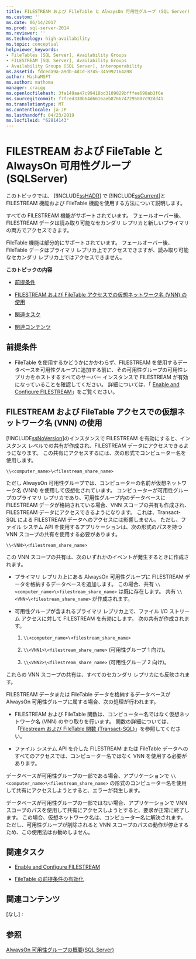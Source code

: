```yaml
---
title: FILESTREAM および FileTable と AlwaysOn 可用性グループ (SQL Server) |Microsoft Docs
ms.custom: ''
ms.date: 06/14/2017
ms.prod: sql-server-2014
ms.reviewer: ''
ms.technology: high-availability
ms.topic: conceptual
helpviewer_keywords:
- FileTables [SQL Server], Availability Groups
- FILESTREAM [SQL Server], Availability Groups
- Availability Groups [SQL Server], interoperability
ms.assetid: fdceda9a-a9db-4d1d-8745-345992164a98
author: MashaMSFT
ms.author: mathoma
manager: craigg
ms.openlocfilehash: 3fa149aa47c99418bd3109829bfffee698ab3f6e
ms.sourcegitcommit: f7fced330b64d6616aeb8766747295807c92dd41
ms.translationtype: MT
ms.contentlocale: ja-JP
ms.lasthandoff: 04/23/2019
ms.locfileid: "62814143"
---
```

# <a name="filestream-and-filetable-with-alwayson-availability-groups-sql-server"></a>FILESTREAM および FileTable と AlwaysOn 可用性グループ (SQLServer)
  このトピックでは、 [!INCLUDE[ssHADR](../../../includes/sshadr-md.md)] で [!INCLUDE[ssCurrent](../../../includes/sscurrent-md.md)]と FILESTREAM 機能および FileTable 機能を使用する方法について説明します。  
  
 すべての FILESTREAM 機能がサポートされています。 フェールオーバー後、FILESTREAM データは読み取り可能なセカンダリ レプリカと新しいプライマリの両方でアクセスできます。  
  
 FileTable 機能は部分的にサポートされています。 フェールオーバー後、FileTable データはプライマリ レプリカ上でアクセスできますが、読み取り可能なセカンダリ レプリカ上ではアクセスできません。  
  
 **このトピックの内容**  
  
-   [前提条件](#Prerequisites)  
  
-   [FILESTREAM および FileTable アクセスでの仮想ネットワーク名 (VNN) の使用](#vnn)  
  
-   [関連タスク](#RelatedTasks)  
  
-   [関連コンテンツ](#RelatedContent)  
  
##  <a name="Prerequisites"></a> 前提条件  
  
-   FileTable を使用するかどうかにかかわらず、FILESTREAM を使用するデータベースを可用性グループに追加する前に、その可用性グループの可用性レプリカをホストするすべてのサーバー インスタンスで FILESTREAM が有効になっていることを確認してください。 詳細については、「 [Enable and Configure FILESTREAM](../../../relational-databases/blob/enable-and-configure-filestream.md)」をご覧ください。  
  
##  <a name="vnn"></a> FILESTREAM および FileTable アクセスでの仮想ネットワーク名 (VNN) の使用  
 [!INCLUDE[ssNoVersion](../../../includes/ssnoversion-md.md)]のインスタンスで FILESTREAM を有効にすると、インスタンス レベルでの共有が作成され、FILESTREAM データにアクセスできるようになります。 この共有にアクセスするには、次の形式でコンピューター名を使用します。  
  
 `\\<computer_name>\<filestream_share_name>`  
  
 ただし AlwaysOn 可用性グループでは、コンピューターの名前が仮想ネットワーク名 (VNN) を使用して仮想化されています。 コンピューターが可用性グループのプライマリ レプリカであり、可用性グループ内のデータベースに FILESTREAM データが格納されている場合、VNN スコープの共有も作成され、FILESTREAM データにアクセスできるようになります。 これは、Transact-SQL による FILESTREAM データへのアクセスには影響しません。 ただし、ファイル システム API を使用するアプリケーションは、次の形式のパスを持つ VNN スコープの共有を使用する必要があります。  
  
 `\\<VNN>\<filestream_share_name>`  
  
 この VNN スコープの共有は、次のいずれかのイベントが発生するときに作成されます。  
  
-   プライマリ レプリカ上にある AlwaysOn 可用性グループに FILESTREAM データを格納するデータベースを追加します。 この場合、共有 `\\<computer_name>\<filestream_share_name>` は既に存在します。 共有 `\\<VNN>\<filestream_share_name>` が作成されます。  
  
-   可用性グループが含まれるプライマリ レプリカ上で、ファイル I/O ストリーム アクセスに対して FILESTREAM を有効にします。 次の共有が作成されます。  
  
    1.  `\\<computer_name>\<filestream_share_name>`  
  
    2.  `\\<VNN1>\<filestream_share_name>` (可用性グループ 1 向け)。  
  
    3.  `\\<VNN2>\<filestream_share_name>` (可用性グループ 2 向け)。  
  
 これらの VNN スコープの共有は、すべてのセカンダリ レプリカにも反映されます。  
  
 FILESTREAM データまたは FileTable データを格納するデータベースが AlwaysOn 可用性グループに属する場合、次の処理が行われます。  
  
-   FILESTREAM および FileTable 関数は、コンピューター名ではなく仮想ネットワーク名 (VNN) のやり取りを行います。 関数の詳細については、「[Filestream および FileTable 関数 &#40;Transact-SQL&#41;](/sql/relational-databases/system-functions/filestream-and-filetable-functions-transact-sql)」を参照してください。  
  
-   ファイル システム API を介した FILESTREAM または FileTable データへのすべてのアクセスでは、コンピューター名ではなく VNN を使用する必要があります。  
  
 データベースが可用性グループの一部である場合、アプリケーションで `\\<computer_name>\<filestream_share_name>` の形式のコンピューター名を使用して共有にアクセスしようとすると、エラーが発生します。  
  
 データベースが可用性グループの一部ではない場合、アプリケーションで VNN スコープのパスを使用して共有にアクセスしようとすると、要求が正常に終了します。 この場合、仮想ネットワーク名は、コンピューター名に解決されます。 ただし、可用性グループが削除されると VNN スコープのパスの動作が停止するため、この使用法はお勧めしません。  
  
##  <a name="RelatedTasks"></a> 関連タスク  
  
-   [Enable and Configure FILESTREAM](../../../relational-databases/blob/enable-and-configure-filestream.md)  
  
-   [FileTable の前提条件の有効化](../../../relational-databases/blob/enable-the-prerequisites-for-filetable.md)  
  
##  <a name="RelatedContent"></a> 関連コンテンツ  
 [なし] :  
  
## <a name="see-also"></a>参照  
 [AlwaysOn 可用性グループの概要&#40;SQL Server&#41;](overview-of-always-on-availability-groups-sql-server.md)  
  
  
